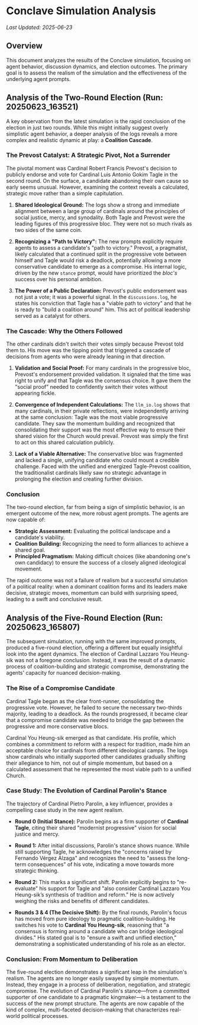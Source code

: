 # Conclave Simulation Analysis

*Last Updated: 2025-06-23*

## Overview

This document analyzes the results of the Conclave simulation, focusing on agent behavior, discussion dynamics, and election outcomes. The primary goal is to assess the realism of the simulation and the effectiveness of the underlying agent prompts.

## Analysis of the Two-Round Election (Run: 20250623_163521)

A key observation from the latest simulation is the rapid conclusion of the election in just two rounds. While this might initially suggest overly simplistic agent behavior, a deeper analysis of the logs reveals a more complex and realistic dynamic at play: a **Coalition Cascade**.

### The Prevost Catalyst: A Strategic Pivot, Not a Surrender

The pivotal moment was Cardinal Robert Francis Prevost's decision to publicly endorse and vote for Cardinal Luis Antonio Gokim Tagle in the second round. On the surface, a candidate abandoning their own cause so early seems unusual. However, examining the context reveals a calculated, strategic move rather than a simple capitulation.

1.  **Shared Ideological Ground:** The logs show a strong and immediate alignment between a large group of cardinals around the principles of social justice, mercy, and synodality. Both Tagle and Prevost were the leading figures of this progressive bloc. They were not so much rivals as two sides of the same coin.

2.  **Recognizing a "Path to Victory":** The new prompts explicitly require agents to assess a candidate's "path to victory." Prevost, a pragmatist, likely calculated that a continued split in the progressive vote between himself and Tagle would risk a deadlock, potentially allowing a more conservative candidate to emerge as a compromise. His internal logic, driven by the new `stance` prompt, would have prioritized the *bloc's* success over his personal ambition.

3.  **The Power of a Public Declaration:** Prevost's public endorsement was not just a vote; it was a powerful signal. In the `discussions.log`, he states his conviction that Tagle has a "viable path to victory" and that he is ready to "build a coalition around" him. This act of political leadership served as a catalyst for others.

### The Cascade: Why the Others Followed

The other cardinals didn't switch their votes simply because Prevost told them to. His move was the tipping point that triggered a cascade of decisions from agents who were already leaning in that direction.

1.  **Validation and Social Proof:** For many cardinals in the progressive bloc, Prevost's endorsement provided validation. It signaled that the time was right to unify and that Tagle was the consensus choice. It gave them the "social proof" needed to confidently switch their votes without appearing fickle.

2.  **Convergence of Independent Calculations:** The `llm_io.log` shows that many cardinals, in their private reflections, were independently arriving at the same conclusion: Tagle was the most viable progressive candidate. They saw the momentum building and recognized that consolidating their support was the most effective way to ensure their shared vision for the Church would prevail. Prevost was simply the first to act on this shared calculation publicly.

3.  **Lack of a Viable Alternative:** The conservative bloc was fragmented and lacked a single, unifying candidate who could mount a credible challenge. Faced with the unified and energized Tagle-Prevost coalition, the traditionalist cardinals likely saw no strategic advantage in prolonging the election and creating further division.

### Conclusion

The two-round election, far from being a sign of simplistic behavior, is an emergent outcome of the new, more robust agent prompts. The agents are now capable of:

-   **Strategic Assessment:** Evaluating the political landscape and a candidate's viability.
-   **Coalition Building:** Recognizing the need to form alliances to achieve a shared goal.
-   **Principled Pragmatism:** Making difficult choices (like abandoning one's own candidacy) to ensure the success of a closely aligned ideological movement.

The rapid outcome was not a failure of realism but a successful simulation of a political reality: when a dominant coalition forms and its leaders make decisive, strategic moves, momentum can build with surprising speed, leading to a swift and conclusive result.

## Analysis of the Five-Round Election (Run: 20250623_165807)

The subsequent simulation, running with the same improved prompts, produced a five-round election, offering a different but equally insightful look into the agent dynamics. The election of Cardinal Lazzaro You Heung-sik was not a foregone conclusion. Instead, it was the result of a dynamic process of coalition-building and strategic compromise, demonstrating the agents' capacity for nuanced decision-making.

### The Rise of a Compromise Candidate

Cardinal Tagle began as the clear front-runner, consolidating the progressive vote. However, he failed to secure the necessary two-thirds majority, leading to a deadlock. As the rounds progressed, it became clear that a compromise candidate was needed to bridge the gap between the progressive and more conservative blocs.

Cardinal You Heung-sik emerged as that candidate. His profile, which combines a commitment to reform with a respect for tradition, made him an acceptable choice for cardinals from different ideological camps. The logs show cardinals who initially supported other candidates gradually shifting their allegiance to him, not out of simple momentum, but based on a calculated assessment that he represented the most viable path to a unified Church.

### Case Study: The Evolution of Cardinal Parolin's Stance

The trajectory of Cardinal Pietro Parolin, a key influencer, provides a compelling case study in the new agent realism.

*   **Round 0 (Initial Stance):** Parolin begins as a firm supporter of **Cardinal Tagle**, citing their shared "modernist progressive" vision for social justice and mercy.

*   **Round 1:** After initial discussions, Parolin's stance shows nuance. While still supporting Tagle, he acknowledges the "concerns raised by Fernando Vérgez Alzaga" and recognizes the need to "assess the long-term consequences" of his vote, indicating a move towards more strategic thinking.

*   **Round 2:** This marks a significant shift. Parolin explicitly begins to "re-evaluate" his support for Tagle and "also consider Cardinal Lazzaro You Heung-sik’s synthesis of tradition and reform." He is now actively weighing the risks and benefits of different candidates.

*   **Rounds 3 & 4 (The Decisive Shift):** By the final rounds, Parolin's focus has moved from pure ideology to pragmatic coalition-building. He switches his vote to **Cardinal You Heung-sik**, reasoning that "a consensus is forming around a candidate who can bridge ideological divides." His stated goal is to "ensure a swift and unified election," demonstrating a sophisticated understanding of his role as an elector.

### Conclusion: From Momentum to Deliberation

The five-round election demonstrates a significant leap in the simulation's realism. The agents are no longer easily swayed by simple momentum. Instead, they engage in a process of deliberation, negotiation, and strategic compromise. The evolution of Cardinal Parolin's stance—from a committed supporter of one candidate to a pragmatic kingmaker—is a testament to the success of the new prompt structure. The agents are now capable of the kind of complex, multi-faceted decision-making that characterizes real-world political processes.
